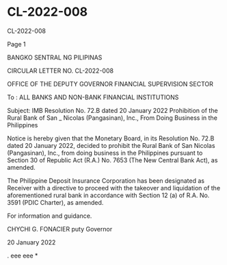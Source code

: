 # CL-2022-008

CL-2022-008

Page 1

BANGKO SENTRAL NG PILIPINAS

CIRCULAR LETTER NO. CL-2022-008

OFFICE OF THE DEPUTY GOVERNOR FINANCIAL SUPERVISION SECTOR

To : ALL BANKS AND NON-BANK FINANCIAL INSTITUTIONS

Subject: IMB Resolution No. 72.B dated 20 January 2022 Prohibition of the Rural Bank of San _ Nicolas (Pangasinan), Inc., From Doing Business in the Philippines

Notice is hereby given that the Monetary Board, in its Resolution No. 72.B dated 20 January 2022, decided to prohibit the Rural Bank of San Nicolas (Pangasinan), Inc., from doing business in the Philippines pursuant to Section 30 of Republic Act (R.A.) No. 7653 (The New Central Bank Act), as amended.

The Philippine Deposit Insurance Corporation has been designated as Receiver with a directive to proceed with the takeover and liquidation of the aforementioned rural bank in accordance with Section 12 (a) of R.A. No. 3591 (PDIC Charter), as amended.

For information and guidance.

CHYCHI G. FONACIER puty Governor

20 January 2022

. eee eee *
